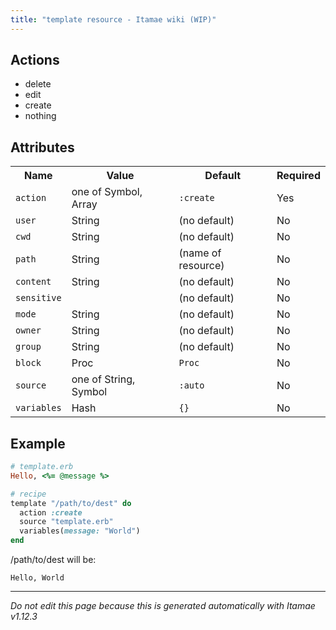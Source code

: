 ```yaml
---
title: "template resource - Itamae wiki (WIP)"
---
```


## Actions

- delete
- edit
- create
- nothing

## Attributes

<table>
  <tr>
    <th>Name</th>
    <th>Value</th>
    <th>Default</th>
    <th>Required</th>
  </tr>
    <tr>
      <td><code>action</code></td>
      <td>one of Symbol, Array</td>
      <td><code>:create</code></td>
      <td>Yes</td>
    </tr>
    <tr>
      <td><code>user</code></td>
      <td>String</td>
      <td>(no default)</td>
      <td>No</td>
    </tr>
    <tr>
      <td><code>cwd</code></td>
      <td>String</td>
      <td>(no default)</td>
      <td>No</td>
    </tr>
    <tr>
      <td><code>path</code></td>
      <td>String</td>
      <td>(name of resource)</td>
      <td>No</td>
    </tr>
    <tr>
      <td><code>content</code></td>
      <td>String</td>
      <td>(no default)</td>
      <td>No</td>
    </tr>
    <tr>
      <td><code>sensitive</code></td>
      <td></td>
      <td>(no default)</td>
      <td>No</td>
    </tr>
    <tr>
      <td><code>mode</code></td>
      <td>String</td>
      <td>(no default)</td>
      <td>No</td>
    </tr>
    <tr>
      <td><code>owner</code></td>
      <td>String</td>
      <td>(no default)</td>
      <td>No</td>
    </tr>
    <tr>
      <td><code>group</code></td>
      <td>String</td>
      <td>(no default)</td>
      <td>No</td>
    </tr>
    <tr>
      <td><code>block</code></td>
      <td>Proc</td>
      <td><code>Proc</code></td>
      <td>No</td>
    </tr>
    <tr>
      <td><code>source</code></td>
      <td>one of String, Symbol</td>
      <td><code>:auto</code></td>
      <td>No</td>
    </tr>
    <tr>
      <td><code>variables</code></td>
      <td>Hash</td>
      <td><code>{}</code></td>
      <td>No</td>
    </tr>
</table>

## Example

```ruby
# template.erb
Hello, <%= @message %>
```

```ruby
# recipe
template "/path/to/dest" do
  action :create
  source "template.erb"
  variables(message: "World")
end
```

/path/to/dest will be:

```
Hello, World
```


***

_Do not edit this page because this is generated automatically with Itamae v1.12.3_
